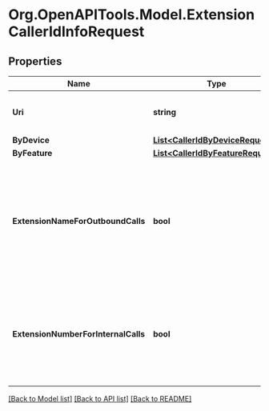 
# Org.OpenAPITools.Model.ExtensionCallerIdInfoRequest

## Properties

Name | Type | Description | Notes
------------ | ------------- | ------------- | -------------
**Uri** | **string** | Canonical URL of a caller ID resource | [optional] 
**ByDevice** | [**List&lt;CallerIdByDeviceRequest&gt;**](CallerIdByDeviceRequest.md) |  | [optional] 
**ByFeature** | [**List&lt;CallerIdByFeatureRequest&gt;**](CallerIdByFeatureRequest.md) |  | [optional] 
**ExtensionNameForOutboundCalls** | **bool** | If &#39;True&#39;, then user first name and last name will be used as caller ID when making outbound calls from extension | [optional] 
**ExtensionNumberForInternalCalls** | **bool** | If &#39;True&#39;, then extension number will be used as caller ID when making internal calls | [optional] 

[[Back to Model list]](../README.md#documentation-for-models)
[[Back to API list]](../README.md#documentation-for-api-endpoints)
[[Back to README]](../README.md)

